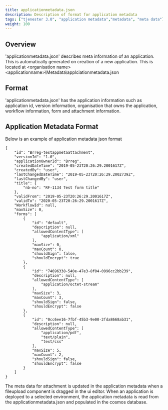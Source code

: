 ```yaml
---
title: applicationmetadata.json
description: Description of format for application metadata
tags: ["tjenester 3.0", "application metadata","metadata", "meta data"]
weight: 100
---
```


## Overview

'applicationmetadata.json' describes meta information of an application. This is automatically generated on creation of a new application. This is located at <application developer>\<organisation name>\<applicationname>\Metadata\applciationmetadata.json

## Format

'applicationmetadata.json' has the application information such as application id, version information, organisation that owns the application, workflow information, form and attachment information.

## Application Metadata Format

Below is an example of application metadata json format

```
{
	"id": "Brreg-testappmetaattachment",
	"versionId": "1.0",
	"applicationOwnerId": "Brreg",
	"createdDateTime": "2019-05-23T20:26:29.2001617Z",
	"createdBy": "user",
	"lastChangedDateTime": "2019-05-23T20:26:29.2002739Z",
	"lastChangedBy": "user",
	"title": {
		"nb-no": "RF-1134 Test form title"
	},
	"validFrom": "2019-05-23T20:26:29.2001617Z",
	"validTo": "2020-05-23T20:26:29.2001617Z",
	"WorkflowId": null,
	"maxSize": 0,
	"forms": [
		{
			"id": "default",
			"description": null,
			"allowedContentType": [
				"application/xml"
			],
			"maxSize": 0,
			"maxCount": 0,
			"shouldSign": false,
			"shouldEncrypt": true
		},
		{
			"id": "74696338-540e-47e3-8f04-0996cc2bb239",
			"description": null,
			"allowedContentType": [
				"application/octet-stream"
			],
			"maxSize": 3,
			"maxCount": 3,
			"shouldSign": false,
			"shouldEncrypt": false
		},
		{
			"id": "0cc6ee16-7fbf-45b3-9e00-2fda8668ab31",
			"description": null,
			"allowedContentType": [
				"application/pdf",
				"text/plain",
				"text/css"
			],
			"maxSize": 5,
			"maxCount": 2,
			"shouldSign": false,
			"shouldEncrypt": false
		}
	]
}
```

The meta data for attachment is updated in the application metadata when a fileupload component is dragged in the ui editor. When an application is deployed to a selected environment, the application metadata is read from the applicationmetadata.json and populated in the cosmos database.